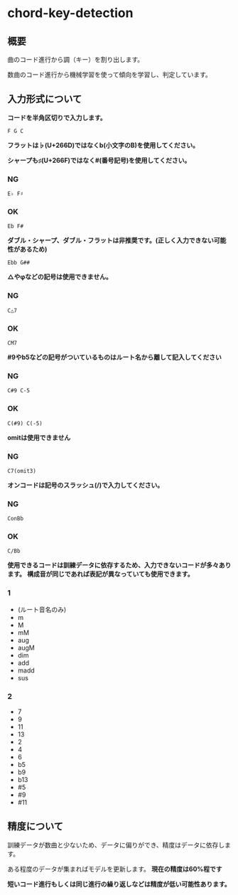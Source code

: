 # chord-key-detection

## 概要
曲のコード進行から調（キー）を割り出します。

数曲のコード進行から機械学習を使って傾向を学習し、判定しています。

## 入力形式について
**コードを半角区切りで入力します。**

    F G C


**フラットは♭(U+266D)ではなくb(小文字のB)を使用してください。**

**シャープも♯(U+266F)ではなく#(番号記号)を使用してください。**

### NG

    E♭ F♯

### OK

    Eb F#


**ダブル・シャープ、ダブル・フラットは非推奨です。(正しく入力できない可能性があるため)**

    Ebb G##


**△やφなどの記号は使用できません。**

### NG

    C△7

### OK

    CM7


**#9やb5などの記号がついているものはルート名から離して記入してください**

### NG

    C#9 C-5

### OK

    C(#9) C(-5)


**omitは使用できません**

### NG

    C7(omit3)

**オンコードは記号のスラッシュ(/)で入力してください。**
    
### NG
    ConBb
    
### OK
    C/Bb

**使用できるコードは訓練データに依存するため、入力できないコードが多々あります。**
**構成音が同じであれば表記が異なっていても使用できます。**
### 1
- (ルート音名のみ)
- m
- M
- mM
- aug
- augM
- dim
- add
- madd
- sus

### 2
- 7
- 9
- 11
- 13
- 2
- 4
- 6
- b5
- b9
- b13
- #5
- #9
- #11


## 精度について
訓練データが数曲と少ないため、データに偏りができ、精度はデータに依存します。

ある程度のデータが集まればモデルを更新します。
**現在の精度は60%程です**

**短いコード進行もしくは同じ進行の繰り返しなどは精度が低い可能性あります。**
